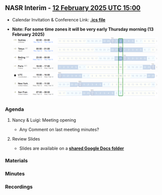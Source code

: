 ## NASR Interim - [12 February 2025 UTC 15:00](https://www.worldtimebuddy.com/?qm=1&lid=2147714,1850147,1816670,2988507,100,5128581,5391959&h=100&date=2025-2-12&sln=15-16&hf=0)

- Calendar Invitation & Conference Link: **[.ics file](./Material/NASR-12022025.ics)**

- **Note: For some time zones it will be very early Thursday morning (13 February 2025)** 
        ![image Meeting Time Zone](./Material/NASR-12022025-TZ.png)

### Agenda

1. Nancy & Luigi: Meeting opening
    - Any Comment on last meeting minutes?

2. Review Slides
    - Slides are available on a **[shared Google Docs folder](https://drive.google.com/drive/folders/1IZrVA9WWIdra-pZ9mY3uJW0mADzTUxf4?usp=sharing
)** 

### Materials

### Minutes

### Recordings




